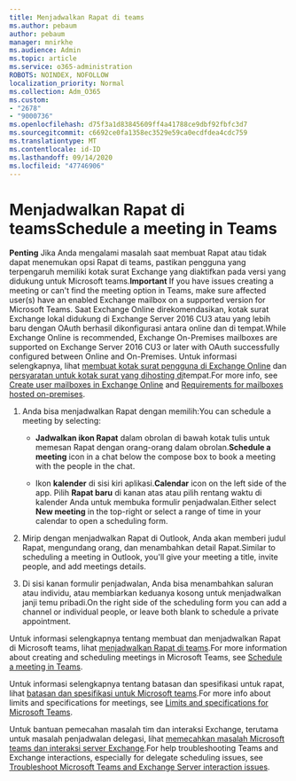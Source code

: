```yaml
---
title: Menjadwalkan Rapat di teams
ms.author: pebaum
author: pebaum
manager: mnirkhe
ms.audience: Admin
ms.topic: article
ms.service: o365-administration
ROBOTS: NOINDEX, NOFOLLOW
localization_priority: Normal
ms.collection: Adm_O365
ms.custom:
- "2678"
- "9000736"
ms.openlocfilehash: d75f3a1d83845609ff4a41788ce9dbf92fbfc3d7
ms.sourcegitcommit: c6692ce0fa1358ec3529e59ca0ecdfdea4cdc759
ms.translationtype: MT
ms.contentlocale: id-ID
ms.lasthandoff: 09/14/2020
ms.locfileid: "47746906"
---
```

# <a name="schedule-a-meeting-in-teams"></a><span data-ttu-id="d2fb4-102">Menjadwalkan Rapat di teams</span><span class="sxs-lookup"><span data-stu-id="d2fb4-102">Schedule a meeting in Teams</span></span>

<span data-ttu-id="d2fb4-103">**Penting** Jika Anda mengalami masalah saat membuat Rapat atau tidak dapat menemukan opsi Rapat di teams, pastikan pengguna yang terpengaruh memiliki kotak surat Exchange yang diaktifkan pada versi yang didukung untuk Microsoft teams.</span><span class="sxs-lookup"><span data-stu-id="d2fb4-103">**Important** If you have issues creating a meeting or can't find the meeting option in Teams, make sure affected user(s) have an enabled Exchange mailbox on a supported version for Microsoft Teams.</span></span> <span data-ttu-id="d2fb4-104">Saat Exchange Online direkomendasikan, kotak surat Exchange lokal didukung di Exchange Server 2016 CU3 atau yang lebih baru dengan OAuth berhasil dikonfigurasi antara online dan di tempat.</span><span class="sxs-lookup"><span data-stu-id="d2fb4-104">While Exchange Online is recommended, Exchange On-Premises mailboxes are supported on Exchange Server 2016 CU3 or later with OAuth successfully configured between Online and On-Premises.</span></span> <span data-ttu-id="d2fb4-105">Untuk informasi selengkapnya, lihat [membuat kotak surat pengguna di Exchange Online](https://docs.microsoft.com/exchange/recipients-in-exchange-online/create-user-mailboxes) dan [persyaratan untuk kotak surat yang dihosting di](https://docs.microsoft.com/microsoftteams/exchange-teams-interact#requirements-for-mailboxes-hosted-on-premises)tempat.</span><span class="sxs-lookup"><span data-stu-id="d2fb4-105">For more info, see [Create user mailboxes in Exchange Online](https://docs.microsoft.com/exchange/recipients-in-exchange-online/create-user-mailboxes) and [Requirements for mailboxes hosted on-premises](https://docs.microsoft.com/microsoftteams/exchange-teams-interact#requirements-for-mailboxes-hosted-on-premises).</span></span> 

1. <span data-ttu-id="d2fb4-106">Anda bisa menjadwalkan Rapat dengan memilih:</span><span class="sxs-lookup"><span data-stu-id="d2fb4-106">You can schedule a meeting by selecting:</span></span>

    - <span data-ttu-id="d2fb4-107">**Jadwalkan ikon Rapat** dalam obrolan di bawah kotak tulis untuk memesan Rapat dengan orang-orang dalam obrolan.</span><span class="sxs-lookup"><span data-stu-id="d2fb4-107">**Schedule a meeting** icon in a chat below the compose box to book a meeting with the people in the chat.</span></span>

    - <span data-ttu-id="d2fb4-108">Ikon **kalender** di sisi kiri aplikasi.</span><span class="sxs-lookup"><span data-stu-id="d2fb4-108">**Calendar** icon on the left side of the app.</span></span> <span data-ttu-id="d2fb4-109">Pilih **Rapat baru** di kanan atas atau pilih rentang waktu di kalender Anda untuk membuka formulir penjadwalan.</span><span class="sxs-lookup"><span data-stu-id="d2fb4-109">Either select **New meeting** in the top-right or select a range of time in your calendar to open a scheduling form.</span></span>

2. <span data-ttu-id="d2fb4-110">Mirip dengan menjadwalkan Rapat di Outlook, Anda akan memberi judul Rapat, mengundang orang, dan menambahkan detail Rapat.</span><span class="sxs-lookup"><span data-stu-id="d2fb4-110">Similar to scheduling a meeting in Outlook, you'll give your meeting a title, invite people, and add meetings details.</span></span>

3. <span data-ttu-id="d2fb4-111">Di sisi kanan formulir penjadwalan, Anda bisa menambahkan saluran atau individu, atau membiarkan keduanya kosong untuk menjadwalkan janji temu pribadi.</span><span class="sxs-lookup"><span data-stu-id="d2fb4-111">On the right side of the scheduling form you can add a channel or individual people, or leave both blank to schedule a private appointment.</span></span>

<span data-ttu-id="d2fb4-112">Untuk informasi selengkapnya tentang membuat dan menjadwalkan Rapat di Microsoft teams, lihat [menjadwalkan Rapat di teams](https://support.office.com/article/Schedule-a-meeting-in-Teams-943507a9-8583-4c58-b5d2-8ec8265e04e5).</span><span class="sxs-lookup"><span data-stu-id="d2fb4-112">For more information about creating and scheduling meetings in Microsoft Teams, see [Schedule a meeting in Teams](https://support.office.com/article/Schedule-a-meeting-in-Teams-943507a9-8583-4c58-b5d2-8ec8265e04e5).</span></span>

<span data-ttu-id="d2fb4-113">Untuk informasi selengkapnya tentang batasan dan spesifikasi untuk rapat, lihat [batasan dan spesifikasi untuk Microsoft teams](https://docs.microsoft.com/microsoftteams/limits-specifications-teams#meetings-and-calls).</span><span class="sxs-lookup"><span data-stu-id="d2fb4-113">For more info about limits and specifications for meetings, see [Limits and specifications for Microsoft Teams](https://docs.microsoft.com/microsoftteams/limits-specifications-teams#meetings-and-calls).</span></span>

<span data-ttu-id="d2fb4-114">Untuk bantuan pemecahan masalah tim dan interaksi Exchange, terutama untuk masalah penjadwalan delegasi, lihat [memecahkan masalah Microsoft teams dan interaksi server Exchange](https://docs.microsoft.com/microsoftteams/troubleshoot/known-issues/teams-exchange-interaction-issue).</span><span class="sxs-lookup"><span data-stu-id="d2fb4-114">For help troubleshooting Teams and Exchange interactions, especially for delegate scheduling issues, see [Troubleshoot Microsoft Teams and Exchange Server interaction issues](https://docs.microsoft.com/microsoftteams/troubleshoot/known-issues/teams-exchange-interaction-issue).</span></span>
